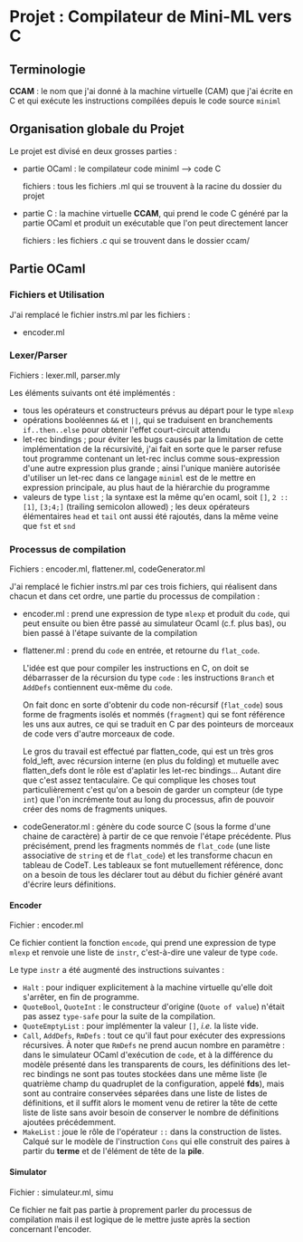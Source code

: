 # Projet : Compilateur de Mini-ML vers C

## Terminologie

**CCAM** : le nom que j'ai donné à la machine virtuelle (CAM) que j'ai écrite en C et qui exécute les instructions compilées depuis le code source `miniml`

## Organisation globale du Projet

Le projet est divisé en deux grosses parties :
-   partie OCaml : le compilateur code miniml --> code C

    fichiers : tous les fichiers .ml qui se trouvent à la racine du dossier du projet

-   partie C : la machine virtuelle **CCAM**, qui prend le code C généré par la partie OCaml et produit un exécutable que l'on peut directement lancer

    fichiers : les fichiers .c qui se trouvent dans le dossier ccam/

## Partie OCaml

### Fichiers et Utilisation

J'ai remplacé le fichier instrs.ml par les fichiers :
- encoder.ml


### Lexer/Parser

Fichiers : lexer.mll, parser.mly

Les éléments suivants ont été implémentés :

- tous les opérateurs et constructeurs prévus au départ pour le type `mlexp`
- opérations booléennes `&&` et `||`, qui se traduisent en branchements `if..then..else` pour obtenir l'effet court-circuit attendu
- let-rec bindings ; pour éviter les bugs causés par la limitation de cette implémentation de la récursivité, j'ai fait en sorte que le parser refuse tout programme contenant un let-rec inclus comme sous-expression d'une autre expression plus grande ; ainsi l'unique manière autorisée d'utiliser un let-rec dans ce langage `miniml` est de le mettre en expression principale, au plus haut de la hiérarchie du programme
- valeurs de type `list` ; la syntaxe est la même qu'en ocaml, soit `[]`, `2 :: [1]`, `[3;4;]` (trailing semicolon allowed) ; les deux opérateurs élémentaires `head` et `tail` ont aussi été rajoutés, dans la même veine que `fst` et `snd`

### Processus de compilation

Fichiers : encoder.ml, flattener.ml, codeGenerator.ml

J'ai remplacé le fichier instrs.ml par ces trois fichiers, qui réalisent dans chacun et dans cet ordre, une partie du processus de compilation :
- encoder.ml : prend une expression de type `mlexp` et produit du `code`, qui peut ensuite ou bien être passé au simulateur Ocaml (c.f. plus bas), ou bien passé à l'étape suivante de la compilation
- flattener.ml : prend du `code` en entrée, et retourne du `flat_code`.

  L'idée est que pour compiler les instructions en C, on doit se débarrasser de la récursion du type `code` : les instructions `Branch` et `AddDefs` contiennent eux-même du `code`.

  On fait donc en sorte d'obtenir du code non-récursif (`flat_code`) sous forme de fragments isolés et nommés (`fragment`) qui se font référence les uns aux autres, ce qui se traduit en C par des pointeurs de morceaux de code vers d'autre morceaux de code.

  Le gros du travail est effectué par flatten_code, qui est un  très gros fold_left, avec récursion interne (en plus du folding) et mutuelle avec flatten_defs dont le rôle est d'aplatir les let-rec bindings... Autant dire que c'est assez tentaculaire. Ce qui complique les choses tout particulièrement c'est qu'on a besoin de garder un compteur (de type `int`) que l'on incrémente tout au long du processus, afin de pouvoir créer des noms de fragments uniques.

- codeGenerator.ml : génère du code source C (sous la forme d'une chaine de caractère) à partir de ce que renvoie l'étape précédente. Plus précisément, prend les fragments nommés de `flat_code` (une liste associative de `string` et de `flat_code`) et les transforme chacun en tableau de CodeT. Les tableaux se font mutuellement référence, donc on a besoin de tous les déclarer tout au début du fichier généré avant d'écrire leurs définitions.

#### Encoder

Fichier : encoder.ml

Ce fichier contient la fonction `encode`, qui prend une expression de type `mlexp` et renvoie une liste de `instr`, c'est-à-dire une valeur de type `code`.

Le type `instr` a été augmenté des instructions suivantes :
- `Halt` : pour indiquer explicitement à la machine virtuelle qu'elle doit s'arrêter, en fin de programme.
- `QuoteBool`, `QuoteInt` : le constructeur d'origine (`Quote of value`) n'était pas assez `type-safe` pour la suite de la compilation.
- `QuoteEmptyList` : pour implémenter la valeur `[]`, _i.e._ la liste vide.
- `Call`, `AddDefs`, `RmDefs` : tout ce qu'il faut pour exécuter des expressions récursives. À noter que `RmDefs` ne prend aucun nombre en paramètre : dans le simulateur OCaml d'exécution de `code`, et à la différence du modèle présenté dans les transparents de cours, les définitions des let-rec bindings ne sont pas toutes stockées dans une même liste (le quatrième champ du quadruplet de la configuration, appelé **fds**), mais sont au contraire conservées séparées dans une liste de listes de définitions, et il suffit alors le moment venu de retirer la tête de cette liste de liste sans avoir besoin de conserver le nombre de définitions ajoutées précédemment.
- `MakeList` : joue le rôle de l'opérateur `::` dans la construction de listes. Calqué sur le modèle de l'instruction `Cons` qui elle construit des paires à partir du **terme** et de l'élément de tête de la **pile**.

#### Simulator

Fichier : simulateur.ml, simu

Ce fichier ne fait pas partie à proprement parler du processus de compilation mais il est logique de le mettre juste après la section concernant l'encoder.
